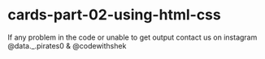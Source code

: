 # cards-part-02-using-html-css

If any problem in the code or unable to get output contact us on instagram @data._.pirates0 & @codewithshek

